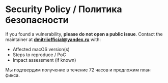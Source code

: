 # Security Policy / Политика безопасности

If you found a vulnerability, **please do not open a public issue**.
Contact the maintainer at **dmitriiofficial@yandex.ru** with:
- Affected macOS version(s)
- Steps to reproduce / PoC
- Impact assessment (if known)

Мы подтвердим получение в течение 72 часов и предложим план фикса.
